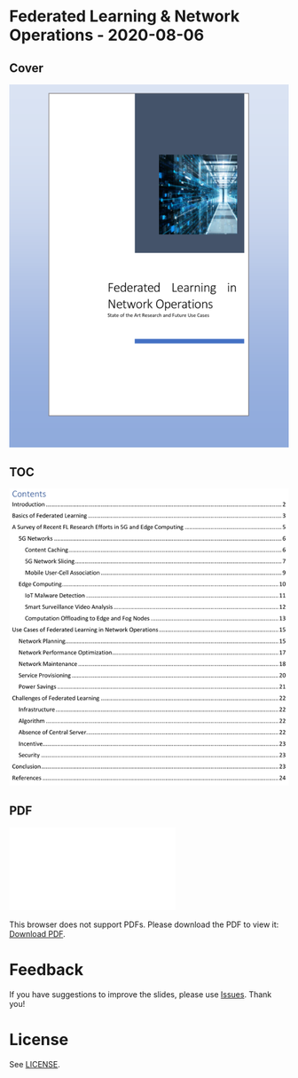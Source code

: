 # Federated Learning & Network Operations - 2020-08-06

## Cover

![Cover](img/cover.png)

## TOC

![TOC](img/toc.png)

## PDF

<object data="pdf/NetFL-2020-08-06.pdf" type="application/pdf" width="700px" height="700px">
    <embed src="pdf/NetFL-2020-08-06.pdf">
        <p>This browser does not support PDFs. Please download the PDF to view it: <a href="pdf/NetFL-2020-08-06.pdf">Download PDF</a>.</p>
    </embed>
</object>

# Feedback

If you have suggestions to improve the slides, please use [Issues](https://github.com/beikacao/blog/issues). Thank you!

# License

See [LICENSE](../LICENSE).
